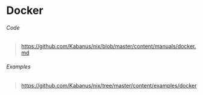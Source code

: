 # Docker
###### Code
> https://github.com/Kabanus/nix/blob/master/content/manuals/docker.md
###### Examples
> https://github.com/Kabanus/nix/tree/master/content/examples/docker
